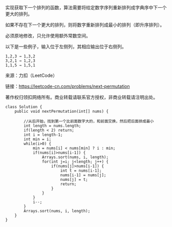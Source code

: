 实现获取下一个排列的函数，算法需要将给定数字序列重新排列成字典序中下一个更大的排列。

如果不存在下一个更大的排列，则将数字重新排列成最小的排列（即升序排列）。

必须原地修改，只允许使用额外常数空间。

以下是一些例子，输入位于左侧列，其相应输出位于右侧列。
```
1,2,3 → 1,3,2
3,2,1 → 1,2,3
1,1,5 → 1,5,1
```

来源：力扣（LeetCode）

链接：https://leetcode-cn.com/problems/next-permutation

著作权归领扣网络所有。商业转载请联系官方授权，非商业转载请注明出处。

```
class Solution {
    public void nextPermutation(int[] nums) {
        
        //从后开始，找到第一个比前面数字大的，和前面交换，然后把后面排成最小
        int length = nums.length;
        if(length < 2) return;
        int i = length-1;
        int min = i;
        while(i>0) {
            min = nums[i] < nums[min] ? i : min;
            if(nums[i]>nums[i-1]) {
                Arrays.sort(nums, i, length);
                for(int j=i; j<length; j++) {
                    if(nums[j]>nums[i-1]) {
                        int t = nums[i-1];
                        nums[i-1] = nums[j];
                        nums[j] = t;
                        return;
                    }
                }
            }
            i--;
        }
        Arrays.sort(nums, i, length);
    }
}
```